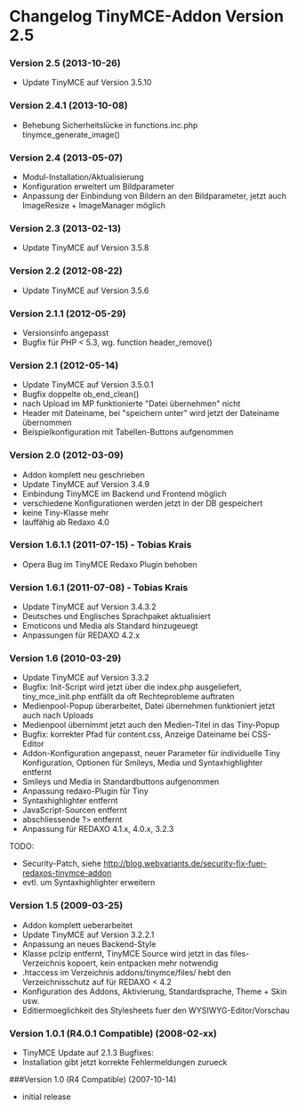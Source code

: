 Changelog TinyMCE-Addon Version 2.5
===================================

### Version 2.5 (2013-10-26)

* Update TinyMCE auf Version 3.5.10

### Version 2.4.1 (2013-10-08)

* Behebung Sicherheitslücke in functions.inc.php tinymce_generate_image()

### Version 2.4 (2013-05-07)

* Modul-Installation/Aktualisierung
* Konfiguration erweitert um Bildparameter
* Anpassung der Einbindung von Bildern an den Bildparameter, jetzt auch ImageResize + ImageManager möglich

### Version 2.3 (2013-02-13)

* Update TinyMCE auf Version 3.5.8

### Version 2.2 (2012-08-22)

* Update TinyMCE auf Version 3.5.6

### Version 2.1.1 (2012-05-29)

* Versionsinfo angepasst
* Bugfix für PHP < 5.3, wg. function header_remove()

### Version 2.1 (2012-05-14)

* Update TinyMCE auf Version 3.5.0.1
* Bugfix doppelte ob_end_clean()
* nach Upload im MP funktionierte "Datei übernehmen" nicht
* Header mit Dateiname, bei "speichern unter" wird jetzt der Dateiname übernommen
* Beispielkonfiguration mit Tabellen-Buttons aufgenommen

### Version 2.0 (2012-03-09)

* Addon komplett neu geschrieben
* Update TinyMCE auf Version 3.4.9
* Einbindung TinyMCE im Backend und Frontend möglich
* verschiedene Konfigurationen werden jetzt in der DB gespeichert
* keine Tiny-Klasse mehr
* lauffähig ab Redaxo 4.0

### Version 1.6.1.1 (2011-07-15) - Tobias Krais

* Opera Bug im TinyMCE Redaxo Plugin behoben

### Version 1.6.1 (2011-07-08) - Tobias Krais

* Update TinyMCE auf Version 3.4.3.2
* Deutsches und Englisches Sprachpaket aktualisiert
* Emoticons und Media als Standard hinzugeuegt
* Anpassungen für REDAXO 4.2.x

### Version 1.6 (2010-03-29)

* Update TinyMCE auf Version 3.3.2
* Bugfix: Init-Script wird jetzt über die index.php ausgeliefert, tiny_mce_init.php entfällt da oft Rechteprobleme auftraten
* Medienpool-Popup überarbeitet, Datei übernehmen funktioniert jetzt auch nach Uploads	
* Medienpool übernimmt jetzt auch den Medien-Titel in das Tiny-Popup
* Bugfix: korrekter Pfad für content.css, Anzeige Dateiname bei CSS-Editor
* Addon-Konfiguration angepasst, neuer Parameter für individuelle Tiny Konfiguration, Optionen für Smileys, Media und Syntaxhighlighter entfernt
* Smileys und Media in Standardbuttons aufgenommen
* Anpassung redaxo-Plugin für Tiny
* Syntaxhighlighter entfernt
* JavaScript-Sourcen entfernt
* abschliessende ?> entfernt
* Anpassung für REDAXO 4.1.x, 4.0.x, 3.2.3

TODO:
* Security-Patch, siehe http://blog.webvariants.de/security-fix-fuer-redaxos-tinymce-addon
* evtl. um Syntaxhighlighter erweitern

### Version 1.5 (2009-03-25)

* Addon komplett ueberarbeitet
* Update TinyMCE auf Version 3.2.2.1
* Anpassung an neues Backend-Style
* Klasse pclzip entfernt, TinyMCE Source wird jetzt in das files-Verzeichnis kopoert, kein entpacken mehr notwendig
* .htaccess im Verzeichnis addons/tinymce/files/ hebt den Verzeichnisschutz auf für REDAXO < 4.2
* Konfiguration des Addons, Aktivierung, Standardsprache, Theme + Skin usw.
* Editiermoeglichkeit des Stylesheets fuer den WYSIWYG-Editor/Vorschau

### Version 1.0.1 (R4.0.1 Compatible) (2008-02-xx)

* TinyMCE Update auf 2.1.3
Bugfixes:
* Installation gibt jetzt korrekte Fehlermeldungen zurueck

###Version 1.0 (R4 Compatible) (2007-10-14)

* initial release
